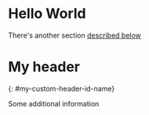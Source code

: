 # Hello World

There's another section [described below](#my-custom-header-id-name)

# My header
{: #my-custom-header-id-name}

Some additional information

